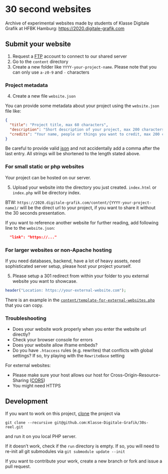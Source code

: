 # 30 second websites
Archive of experimental websites made by students of Klasse Digitale Grafik at HFBK Hamburg: https://2020.digitale-grafik.com

## Submit your website

1. Request a [FTP](https://github.com/Klasse-Digitale-Grafik/tutorials) account to connect to our shared server
2. Go to the `content` directory
3. Create a new folder like `YYYY-your-project-name`. Please note that you can only use `a-z0-9` and `-` characters

### Project metadata

4. Create a new file `website.json`

You can provide some metadata about your project using the `website.json` file like:
```json
{
  "title": "Project title, max 60 characters",
  "description": "Short description of your project, max 200 characters",
  "credits": "Your name, people or things you want to credit, max 200 characters"
}
```

Be careful to provide valid [json](https://github.com/Klasse-Digitale-Grafik/tutorials/blob/main/JSON.md) and not accidentally add a comma after the last entry. All strings will be shortened to the length stated above.

### For small static or php websites

Your project can be hosted on our server.

5. Upload your website into the directory you just created. `index.html` or `index.php` will be directory index.

BTW: `https://2020.digitale-grafik.com/content/{YYYY-your-project-name}/` will be the direct url to your project, if you want to share it without the 30 seconds presentation.

If you want to reference another website for further reading, add following line to the `website.json`:
```json
  "link": "https://..."
```

### For larger websites or non-Apache hosting

If you need databases, backend, have a lot of heavy assets, need sophisticated server setup, please host your project yourself.

5. Please setup a 301 redirect from within your folder to you external website you want to showcase.
```php
header("Location: https://your-external-website.com");
```
There is an example in the [`content/template-for-external-websites.php`](https://github.com/Klasse-Digitale-Grafik/30s-reel/blob/master/content/template-for-external-websites.php) that you can copy.

### Troubleshooting

- Does your website work properly when you enter the website url directly?
- Check your browser console for errors
- Does your website allow iframe embeds?
- Do you have `.htaccess` rules (e.g. rewrites) that conflicts with global settings? If so, try playing with the `RewriteBase` setting

For external websites:
- Please make sure your host allows our host for Cross-Origin-Resource-Sharing ([CORS](https://httptoolkit.tech/blog/how-to-debug-cors-errors/))
- You might need HTTPS

## Development

If you want to work on this project, [clone](https://github.com/Klasse-Digitale-Grafik/tutorials/blob/main/GIT.md) the project via
```
git clone --recursive git@github.com:Klasse-Digitale-Grafik/30s-reel.git
```
and run it on you local PHP server.

If it doesn’t work, check if the `run` directory is empty. If so, you will need to re-init all git submodules via `git submodule update --init`

If you want to contribute your work, create a new branch or fork and issue a pull request.
